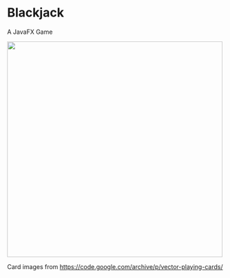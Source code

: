 # Blackjack
A JavaFX Game

<img src="https://user-images.githubusercontent.com/89880589/142063372-c5f1fffb-4d8d-4221-a8c0-a47b6dcdd3f3.jpg" width="500">


Card images from https://code.google.com/archive/p/vector-playing-cards/
